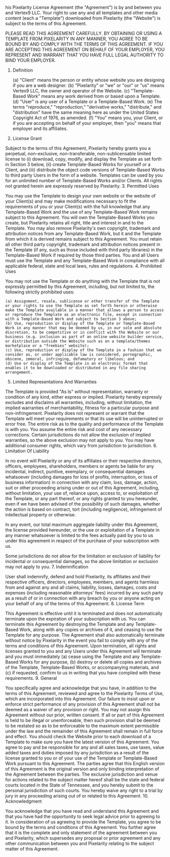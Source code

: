 his Pixelarity License Agreement (the "Agreement") is by and between you and Vertex9 LLC. Your right to use any and all templates and other media content (each a "Template") downloaded from Pixelarity (the "Website") is subject to the terms of this Agreement.

PLEASE READ THIS AGREEMENT CAREFULLY. BY OBTAINING OR USING A TEMPLATE FROM PIXELARITY IN ANY MANNER, YOU AGREE TO BE BOUND BY AND COMPLY WITH THE TERMS OF THIS AGREEMENT. IF YOU ARE ACCEPTING THIS AGREEMENT ON BEHALF OF YOUR EMPLOYER, YOU REPRESENT AND WARRANT THAT YOU HAVE FULL LEGAL AUTHORITY TO BIND YOUR EMPLOYER.
1. Definition

    (a) "Client" means the person or entity whose website you are designing if you are a web designer.
    (b) "Pixelarity" or "we" or "our" or "us" means Vertex9 LLC, the owner and operator of the Website.
    (c) "Template-Based Work" means any work derived from or based upon a Template.
    (d) "User" is any user of a Template or a Template-Based Work.
    (e) The terms "reproduce," "reproduction," "derivative works," "distribute," and "distribution" have the same meaning here as under the United States Copyright Act of 1976, as amended.
    (f) "You" means you, your Client, or if you are accepting on behalf of your employer, then "you" means that employer and its affiliates.

2. License Grant

Subject to the terms of this Agreement, Pixelarity hereby grants you a perpetual, non-exclusive, non-transferable, non-sublicensable limited license to (i) download, copy, modify, and display the Template as set forth in Section 3 below, (ii) create Template-Based Works for yourself or a Client, and (iii) distribute the object code versions of Template-Based Works to third party Users in the form of a website. Templates can be used by you for an unlimited number of Template-Based Works and/or Clients. All rights not granted herein are expressly reserved by Pixelarity.
3. Permitted Uses

You may use the Template to design your own website or the website of your Client(s) and may make modifications necessary to fit the requirements of you or your Client(s) with the full knowledge that any Template-Based Work and the use of any Template-Based Work remains subject to this Agreement. You will own the Template-Based Works you create, but Pixelarity retains all right, title and interest in and to the Template. You may also remove Pixelarity's own copyright, trademark and attribution notices from any Template-Based Work, but it and the Template from which it is derived remains subject to this Agreement. You must retain all other third party copyright, trademark and attribution notices present in the Template (if any, such as those included with third party libraries) in the Template-Based Work if required by those third parties. You and all Users must use the Template and any Template-Based Work in compliance with all applicable federal, state and local laws, rules and regulations.
4. Prohibited Uses

You may not use the Template or do anything with the Template that is not expressly permitted by this Agreement, including, but not limited to, the following strictly prohibited uses:

    (a) Assignment, resale, sublicense or other transfer of the Template or your rights to use the Template as set forth herein or otherwise make the Template available in a manner that allows a person to access or reproduce the Template as an electronic file, except in connection with a Template-Based Work and subject to Section 3 above;
    (b) Use, reproduction or display of the Template or Template-Based Work in any manner that may be deemed by us, in our sole and absolute discretion, to be competitive or in conflict with the Website or our business (e.g. inclusion as part of an online website builder service, or distribution outside the Website such as on a template/themes marketplace or a "freebies" website);
    (c) Use, reproduction or display of the Template in a fashion that we consider as, or under applicable law is considered, pornographic, obscene, immoral, infringing, defamatory or libelous; and
    (d) Use or display of the Template in an electronic format that enables it to be downloaded or distributed in any file sharing arrangement.

5. Limited Representations And Warranties

The Template is provided "As Is" without representation, warranty or condition of any kind, either express or implied. Pixelarity hereby expressly excludes and disclaims all warranties, including, without limitation, the implied warranties of merchantability, fitness for a particular purpose and non-infringement. Pixelarity does not represent or warrant that the Template will meet your requirements or that its use will be uninterrupted or error free. The entire risk as to the quality and performance of the Template is with you. You assume the entire risk and cost of any necessary corrections. Certain jurisdictions do not allow the exclusion of implied warranties, so the above exclusion may not apply to you. You may have additional consumer rights, which vary from jurisdiction to jurisdiction.
6. Limitation Of Liability

In no event will Pixelarity or any of its affiliates or their respective directors, officers, employees, shareholders, members or agents be liable for any incidental, indirect, punitive, exemplary, or consequential damages whatsoever (including damages for loss of profits, interruption, or loss of business information) in connection with any claim, loss, damage, action, suit or other proceeding arising under or out of this Agreement, including, without limitation, your use of, reliance upon, access to, or exploitation of the Template, or any part thereof, or any rights granted to you hereunder, even if we have been advised of the possibility of such damages, whether the action is based on contract, tort (including negligence), infringement of intellectual property or otherwise.

In any event, our total maximum aggregate liability under this Agreement, the license provided hereunder, or the use or exploitation of a Template in any manner whatsoever is limited to the fees actually paid by you to us under this agreement in respect of the purchase of your subscription with us.

Some jurisdictions do not allow for the limitation or exclusion of liability for incidental or consequential damages, so the above limitation or exclusion may not apply to you.
7. Indemnification

User shall indemnify, defend and hold Pixelarity, its affiliates and their respective officers, directors, employees, members, and agents harmless from and against any and all claims, liability, losses, damages, costs and expenses (including reasonable attorneys' fees) incurred by any such party as a result of or in connection with any breach by you or anyone acting on your behalf of any of the terms of this Agreement.
8. License Term

This Agreement is effective until it is terminated and does not automatically terminate upon the expiration of your subscription with us. You can terminate this Agreement by destroying the Template and any Template-Based Work, along with any copies or archives of it, and ceasing to use the Template for any purpose. The Agreement shall also automatically terminate without notice by Pixelarity in the event you fail to comply with any of the terms and conditions of this Agreement. Upon termination, all rights and licenses granted to you and any Users under this Agreement will terminate and you must immediately (a) cease using the Template and any Template-Based Works for any purpose, (b) destroy or delete all copies and archives of the Template, Template-Based Works, or accompanying materials, and (c) if requested, confirm to us in writing that you have complied with these requirements.
9. General

You specifically agree and acknowledge that you have, in addition to the terms of this Agreement, reviewed and agree to the Pixelarity Terms of Use, which are incorporated into this Agreement. Our failure to insist upon or enforce strict performance of any provision of this Agreement shall not be deemed as a waiver of any provision or right. You may not assign this Agreement without our prior, written consent. If all or part of this Agreement is held to be illegal or unenforceable, then such provision shall be deemed to be restated so as to be enforceable to the maximum extent permissible under the law and the remainder of this Agreement shall remain in full force and effect. You should check the Website prior to each download of a Template to make sure you have the latest version of this Agreement. You agree to pay and be responsible for any and all sales taxes, use taxes, value added taxes and duties imposed by any jurisdiction as a result of the license granted to you or of your use of the Template or Template-Based Work pursuant to this Agreement. The parties agree that this English version of this Agreement is the original version and only binding interpretation of the Agreement between the parties. The exclusive jurisdiction and venue for actions related to the subject matter hereof shall be the state and federal courts located in the State of Tennessee, and you hereby submit to the personal jurisdiction of such courts. You hereby waive any right to a trial by jury in any proceeding arising out of or related to this Agreement.
10. Acknowledgment

You acknowledge that you have read and understand this Agreement and that you have had the opportunity to seek legal advice prior to agreeing to it. In consideration of us agreeing to provide the Template, you agree to be bound by the terms and conditions of this Agreement. You further agree that it is the complete and only statement of the agreement between you and Pixelarity, which supersedes any proposal or prior agreement and any other communication between you and Pixelarity relating to the subject matter of this Agreement.
